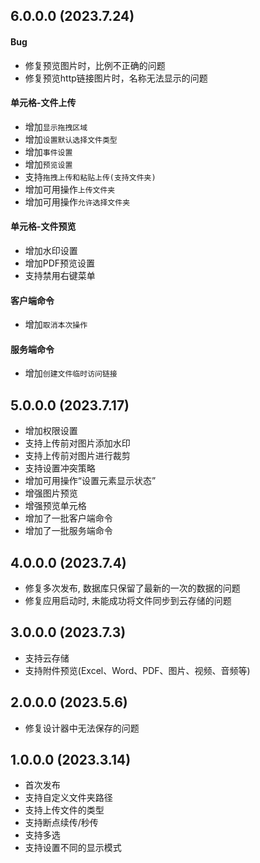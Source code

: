 ﻿## 6.0.0.0 (2023.7.24)

#### Bug

- 修复预览图片时，比例不正确的问题
- 修复预览http链接图片时，名称无法显示的问题

#### 单元格-文件上传

- 增加`显示拖拽区域`
- 增加`设置默认选择文件类型`
- 增加`事件设置`
- 增加`预览设置`
- 支持`拖拽上传和粘贴上传(支持文件夹)`
- 增加可用操作`上传文件夹`
- 增加可用操作`允许选择文件夹`

#### 单元格-文件预览

- 增加水印设置
- 增加PDF预览设置
- 支持禁用右键菜单

#### 客户端命令

- 增加`取消本次操作`

#### 服务端命令

- 增加`创建文件临时访问链接`

## 5.0.0.0 (2023.7.17)

- 增加权限设置
- 支持上传前对图片添加水印
- 支持上传前对图片进行裁剪
- 支持设置冲突策略
- 增加可用操作“设置元素显示状态”
- 增强图片预览
- 增强预览单元格
- 增加了一批客户端命令
- 增加了一批服务端命令

## 4.0.0.0 (2023.7.4)

- 修复多次发布, 数据库只保留了最新的一次的数据的问题
- 修复应用启动时, 未能成功将文件同步到云存储的问题

## 3.0.0.0 (2023.7.3)

- 支持云存储
- 支持附件预览(Excel、Word、PDF、图片、视频、音频等)

## 2.0.0.0 (2023.5.6)

- 修复设计器中无法保存的问题

## 1.0.0.0 (2023.3.14)

- 首次发布
- 支持自定义文件夹路径
- 支持上传文件的类型
- 支持断点续传/秒传
- 支持多选
- 支持设置不同的显示模式
